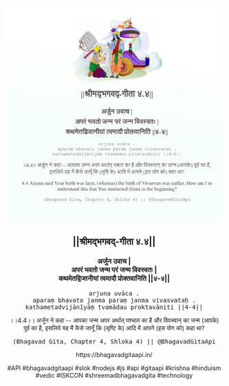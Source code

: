 <img src="../../asset/BG_4_4.png"/>
<center><h2>||श्रीमद्‍भगवद्‍-गीता ४.४||</h2>
<h3>अर्जुन उवाच |<br/>अपरं भवतो जन्म परं जन्म विवस्वतः |<br/>कथमेतद्विजानीयां त्वमादौ प्रोक्तवानिति ||४-४||</h3>
<pre>arjuna uvāca .<br/>aparaṃ bhavato janma paraṃ janma vivasvataḥ .<br/>kathametadvijānīyāṃ tvamādau proktavāniti ||4-4||</pre>
<p>।।4.4।। अर्जुन ने कहा -- आपका जन्म अपर अर्थात् पश्चात का है और विवस्वान् का जन्म (आपके) पूर्व का है, इसलिये यह मैं कैसे जानूँ कि (सृष्टि के) आदि में आपने (इस योग को) कहा था?</p>
<pre>(Bhagavad Gita, Chapter 4, Shloka 4) || @BhagavadGitaApi</pre><p>https://bhagavadgitaapi.in/</p><p>#API #bhagavadgitaapi #slok #nodejs #js #api #gitaapi #krishna #hinduism #vedic #ISKCON #shreemadbhagavadgita #technology</p></center>